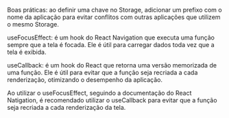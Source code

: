 Boas práticas: ao definir uma chave no Storage, adicionar um prefixo com o nome da aplicação para evitar conflitos com outras aplicações que utilizem o mesmo Storage.

useFocusEffect: é um hook do React Navigation que executa uma função sempre que a tela é focada. Ele é útil para carregar dados toda vez que a tela é exibida.

useCallback: é um hook do React que retorna uma versão memorizada de uma função. Ele é útil para evitar que a função seja recriada a cada renderização, otimizando o desempenho da aplicação.

Ao utilizar o useFocusEffect, seguindo a documentação do React Natigation, é recomendado utilizar o useCallback para evitar que a função seja recriada a cada renderização da tela.

